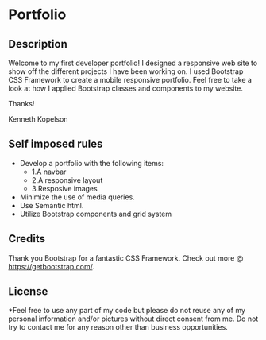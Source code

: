 # Portfolio

## Description 

Welcome to my first developer portfolio! I designed a responsive web site to show off the different projects I have been working on. I used Bootstrap CSS Framework to create a mobile responsive portfolio. Feel free to take a look at how I applied Bootstrap classes and components to my website.

Thanks!

Kenneth Kopelson 

## Self imposed rules
* Develop a portfolio with the following items:
    * 1.A navbar
    * 2.A responsive layout
    * 3.Resposive images
* Minimize the use of media queries.
* Use Semantic html.
* Utilize Bootstrap components and grid system

## Credits

Thank you Bootstrap for a fantastic CSS Framework. Check out more @ https://getbootstrap.com/.

## License
*Feel free to use any part of my code but please do not reuse any of my personal information and/or pictures without direct consent from me. Do not try to contact me for any reason other than business  opportunities. 

